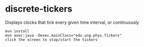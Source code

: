 # discrete-tickers
Displays clocks that tick every given time interval, or continuously

```
mvn install
mvn exec:java -Dexec.mainClass="edu.ung.phys.Tickers"
click the screen to stop/start the tickers
```
